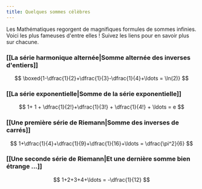 ```yaml
---
title: Quelques sommes célèbres
---
```

Les Mathématiques regorgent de magnifiques formules de sommes infinies. Voici les plus fameuses d'entre elles ! Suivez les liens pour en savoir plus sur chacune.

### [[La série harmonique alternée|Somme alternée des inverses d'entiers]]
$$
\boxed{1-\dfrac{1}{2}+\dfrac{1}{3}-\dfrac{1}{4}+\ldots = \ln(2)}
$$
### [[La série exponentielle|Somme de la série exponentielle]]
$$
1+ 1 + \dfrac{1}{2!}+\dfrac{1}{3!} + \dfrac{1}{4!} + \ldots = e
$$
### [[Une première série de Riemann|Somme des inverses de carrés]]
$$
1+\dfrac{1}{4}+\dfrac{1}{9}+\dfrac{1}{16}+\ldots = \dfrac{\pi^2}{6}
$$
### [[Une seconde série de Riemann|Et une dernière somme bien étrange ...]]
$$
1+2+3+4+\ldots = -\dfrac{1}{12}
$$
